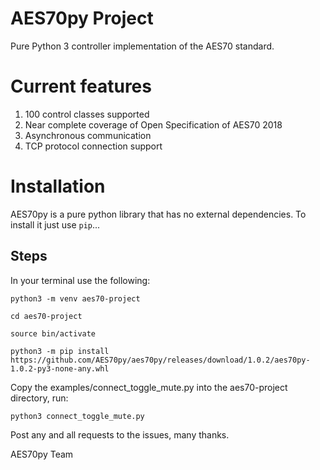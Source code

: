 AES70py Project
==========

Pure Python 3 controller implementation of the AES70 standard.

Current features
==============

1. 100 control classes supported
2. Near complete coverage of Open Specification of AES70 2018
3. Asynchronous communication
4. TCP protocol connection support

Installation
============

AES70py is a pure python library that has no external dependencies. To install it just use `pip`...

## Steps
In your terminal use the following:

```
python3 -m venv aes70-project
```
```
cd aes70-project
```
```
source bin/activate
```
```
python3 -m pip install https://github.com/AES70py/aes70py/releases/download/1.0.2/aes70py-1.0.2-py3-none-any.whl
```

Copy the examples/connect_toggle_mute.py into the aes70-project directory, run:

```
python3 connect_toggle_mute.py
```

Post any and all requests to the issues, many thanks.

AES70py Team